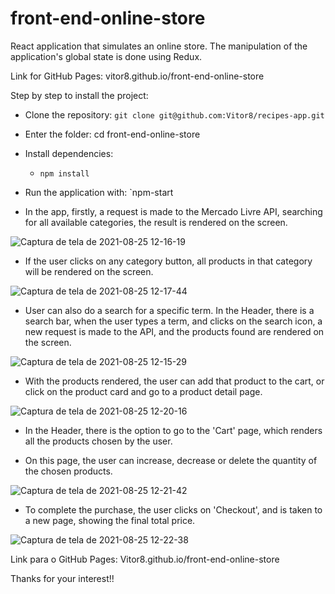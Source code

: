 # front-end-online-store

React application that simulates an online store. The manipulation of the application's global state is done using Redux.

Link for GitHub Pages: vitor8.github.io/front-end-online-store

Step by step to install the project:

- Clone the repository: `git clone git@github.com:Vitor8/recipes-app.git`
- Enter the folder: cd front-end-online-store
- Install dependencies:
  - `npm install`
- Run the application with: `npm-start

- In the app, firstly, a request is made to the Mercado Livre API, searching for all available categories, the result is rendered on the screen.

![Captura de tela de 2021-08-25 12-16-19](https://user-images.githubusercontent.com/24492328/130817744-2e944416-d98f-4ce4-94c3-380c30c8e47a.png)

- If the user clicks on any category button, all products in that category will be rendered on the screen.

![Captura de tela de 2021-08-25 12-17-44](https://user-images.githubusercontent.com/24492328/130817990-3af8cb53-f899-4c7a-b133-aa77e22f2fbe.png)

- User can also do a search for a specific term. In the Header, there is a search bar, when the user types a term, and clicks on the search icon, a new request is made to the API, and the products found are rendered on the screen.

![Captura de tela de 2021-08-25 12-15-29](https://user-images.githubusercontent.com/24492328/130818218-a2bfd6eb-9e79-42b6-aa47-d990d13061ed.png)

- With the products rendered, the user can add that product to the cart, or click on the product card and go to a product detail page.

![Captura de tela de 2021-08-25 12-20-16](https://user-images.githubusercontent.com/24492328/130818423-94736792-2dfb-42a1-87ff-f124520c918c.png)

- In the Header, there is the option to go to the 'Cart' page, which renders all the products chosen by the user.

- On this page, the user can increase, decrease or delete the quantity of the chosen products.

![Captura de tela de 2021-08-25 12-21-42](https://user-images.githubusercontent.com/24492328/130818603-69da7a18-a759-4a75-af68-a86be609e752.png)

- To complete the purchase, the user clicks on 'Checkout', and is taken to a new page, showing the final total price.

![Captura de tela de 2021-08-25 12-22-38](https://user-images.githubusercontent.com/24492328/130818765-e49b8f12-fc6c-4b77-b611-b7ef26e2fa93.png)

Link para o GitHub Pages: Vitor8.github.io/front-end-online-store

Thanks for your interest!!
